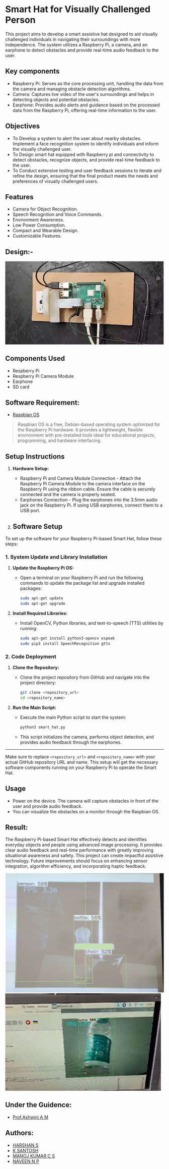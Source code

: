 <h1>Smart Hat for Visually Challenged Person</h1>

<p>This project aims to develop a smart assistive hat designed to aid visually challenged individuals in navigating their surroundings with more independence. The system utilizes a Raspberry Pi, a camera, and an earphone to detect obstacles and provide real-time audio feedback to the user.</p>

## Key components
- Raspberry Pi: Serves as the core processing unit, handling the data from the camera and managing obstacle detection algorithms.
- Camera: Captures live video of the user's surroundings and helps in detecting objects and potential obstacles.
- Earphone: Provides audio alerts and guidance based on the processed data from the Raspberry Pi, offering real-time information to the user.

## Objectives
- To Develop a system to alert the user about nearby obstacles. Implement a face recognition system to identify individuals and inform the visually challenged user.
- To Design smart hat equipped with Raspberry pi and connectivity to detect obstacles, recognize objects, and provide real-time feedback to the user.
- To Conduct extensive testing and user feedback sessions to iterate and refine the design, ensuring that the final product meets the needs and preferences of visually challenged users. 


## Features
- Camera for Object Recognition.
- Speech Recognition and Voice Commands.
- Environment Awareness.
- Low Power Consumption.
- Compact and Wearable Design.
- Customizable Features.

## Design:-
<p>
  <img src="https://github.com/harshans5/Smart-Hat-for-Visually-Challenged-Person/blob/main/Images/reference%20design.png"/> 
</p>

## Components Used
- Respberry Pi
- Respberry Pi Camera Module
- Earphone
- SD card

## Software Requirement:
- [Raspbian OS](https://www.raspberrypi.com/software/)
> Raspbian OS is a free, Debian-based operating system optimized for the Raspberry Pi hardware. It provides a lightweight, flexible environment with pre-installed tools ideal for educational projects, programming, and hardware interfacing.

## Setup Instructions
1. **Hardware Setup:**
   - Raspberry Pi and Camera Module Connection - Attach the Raspberry Pi Camera Module to the camera interface on the Raspberry Pi using the ribbon cable. Ensure the cable is securely connected and the camera is properly seated.
   - Earphones Connection - Plug the earphones into the 3.5mm audio jack on the Raspberry Pi. If using USB earphones, connect them to a USB port.
     
2. ## Software Setup

To set up the software for your Raspberry Pi-based Smart Hat, follow these steps:

### 1. System Update and Library Installation

1. **Update the Raspberry Pi OS:**
   - Open a terminal on your Raspberry Pi and run the following commands to update the package list and upgrade installed packages:
     ```bash
     sudo apt-get update
     sudo apt-get upgrade
     ```

2. **Install Required Libraries:**
   - Install OpenCV, Python libraries, and text-to-speech (TTS) utilities by running:
     ```bash
     sudo apt-get install python3-opencv espeak
     sudo pip3 install SpeechRecognition gtts
     ```

### 2. Code Deployment

1. **Clone the Repository:**
   - Clone the project repository from GitHub and navigate into the project directory:
     ```bash
     git clone <repository_url>
     cd <repository_name>
     ```

2. **Run the Main Script:**
   - Execute the main Python script to start the system:
     ```bash
     python3 smart_hat.py
     ```
   - This script initializes the camera, performs object detection, and provides audio feedback through the earphones.

---

Make sure to replace `<repository_url>` and `<repository_name>` with your actual GitHub repository URL and name. This setup will get the necessary software components running on your Raspberry Pi to operate the Smart Hat.


## Usage
- Power on the device. The camera will capture obstacles in front of the user and provide audio feedback.
- You can visualize the obstacles on a monitor through the Raspbian OS.
## Result:
<p>The Raspberry Pi-based Smart Hat effectively detects and identifies everyday objects and people using advanced image processing. It provides clear audio feedback and real-time performance with greatly improving situational awareness and safety. This project can create impactful assistive technology. Future improvements should focus on enhancing sensor integration, algorithm efficiency, and incorporating haptic feedback.</p>
<p>
  <img src="https://github.com/harshans5/Smart-Hat-for-Visually-Challenged-Person/blob/main/Images/Result-1.png"/> 
  <img src="https://github.com/harshans5/Smart-Hat-for-Visually-Challenged-Person/blob/main/Images/Result-2.png"/> 
</p>

## Under the Guidence:
- [Prof.Ashwini A M](https://www.youtube.com/@AshwiniAM-012)

## Authors:
- [HARSHAN S](https://www.linkedin.com/in/harshan-s/)
- [K SANTOSH](https://www.linkedin.com/in/k-santosh-102a73310/)
- [MANOJ KUMAR C S](https://www.linkedin.com/in/manoj-kumar-c-s-a981a0254/)
- [NAVEEN N P](https://www.youtube.com/@naveen451)
